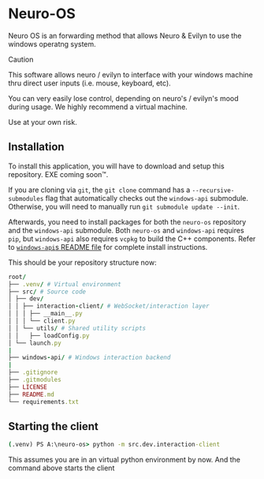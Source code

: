 # Neuro-OS

Neuro OS is an forwarding method that allows Neuro & Evilyn to use the windows operatng system.
> [!CAUTION]
> This software allows neuro / evilyn to interface with your windows machine thru direct user inputs (i.e. mouse, keyboard, etc).
>
> You can very easily lose control, depending on neuro's / evilyn's mood during usage. We highly recommend a virtual machine.
>
>
> Use at your own risk.

## Installation

To install this application, you will have to download and setup this repository.
EXE coming soon:tm:.

If you are cloning via `git`, the `git clone` command has a `--recursive-submodules` flag that automatically checks out the `windows-api` submodule.
Otherwise, you will need to manually run `git submodule update --init`.

Afterwards, you need to install packages for both the `neuro-os` repository and the `windows-api` submodule.
Both `neuro-os` and `windows-api` requires `pip`, but `windows-api` also requires `vcpkg` to build the C++ components.
Refer to [`windows-api`s README file](./windows-api/README.md) for complete install instructions.

This should be your repository structure now:

```ruby
root/
├── .venv/ # Virtual environment
├── src/ # Source code
│ ├── dev/
│ │ ├── interaction-client/ # WebSocket/interaction layer
│ │ │ ├── __main__.py
│ │ │ └── client.py
│ │ └── utils/ # Shared utility scripts
│ │   ├── loadConfig.py
│ └── launch.py
|
├── windows-api/ # Windows interaction backend
|
├── .gitignore
├── .gitmodules
├── LICENSE
├── README.md
└── requirements.txt
```

## Starting the client
```cmd
(.venv) PS A:\neuro-os> python -m src.dev.interaction-client
```
This assumes you are in an virtual python environment by now. And the command above starts the client
